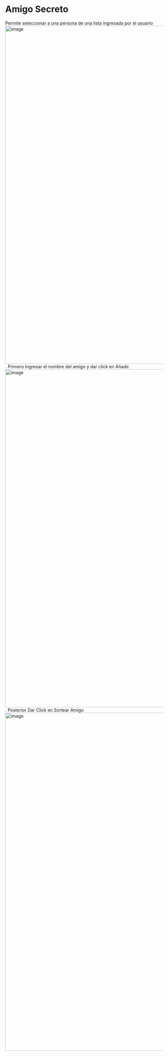 # Amigo Secreto
Permite seleccionar a una persona de una lista ingresada por el usuario
<img width="1920" height="1080" alt="image" src="https://github.com/user-attachments/assets/2b15cd12-3c6a-43d8-84dc-08b85572a202" />
. Primero Ingresar el nombre del amigo y dar click en Añadir.
<img width="1920" height="1080" alt="image" src="https://github.com/user-attachments/assets/4897fc1a-56f2-4d36-806f-36f6559af806" />
. Posterior Dar Click en Sortear Amigo
<img width="1920" height="1080" alt="image" src="https://github.com/user-attachments/assets/5a9fed7d-618e-4efc-bcc1-f2c742e10743" />
